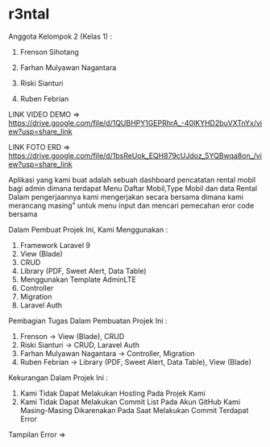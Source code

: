 # r3ntal

Anggota Kelompok 2 (Kelas 1) :

1. Frenson Sihotang

2. Farhan Mulyawan Nagantara

3. Riski Sianturi   

4. Ruben Febrian
       
LINK VIDEO DEMO => https://drive.google.com/file/d/1QUBHPY1GEPRhrA_-40lKYHD2buVXTnYx/view?usp=share_link

LINK FOTO ERD => https://drive.google.com/file/d/1bsReUok_EQH879cUJdoz_5YQBwqa8on_/view?usp=share_link

Aplikasi yang kami buat adalah sebuah dashboard pencatatan rental mobil bagi admin dimana terdapat
Menu Daftar Mobil,Type Mobil dan data Rental 
Dalam pengerjaannya kami mengerjakan secara bersama dimana kami merancang masing" untuk menu input dan mencari pemecahan eror code bersama

Dalam Pembuat Projek Ini, Kami Menggunakan :
1. Framework Laravel 9
2. View (Blade)
3. CRUD
4. Library (PDF, Sweet Alert, Data Table)
5. Menggunakan Template AdminLTE
6. Controller
7. Migration
8. Laravel Auth

Pembagian Tugas Dalam Pembuatan Projek Ini :
1. Frenson -> View (Blade), CRUD
2. Riski Sianturi -> CRUD, Laravel Auth
3. Farhan Mulyawan Nagantara ->  Controller, Migration
4. Ruben Febrian -> Library (PDF, Sweet Alert, Data Table), View (Blade)

Kekurangan Dalam Projek Ini :
1. Kami Tidak Dapat Melakukan Hosting Pada Projek Kami
2. Kami Tidak Dapat Melakukan Commit List Pada Akun GitHub Kami Masing-Masing Dikarenakan Pada Saat Melakukan Commit Terdapat Error

Tampilan Error => 


